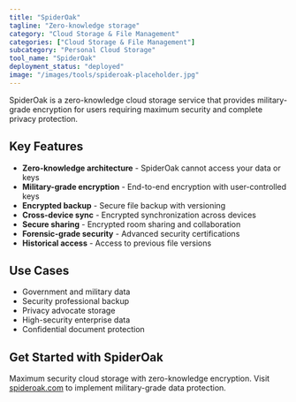 ```yaml
---
title: "SpiderOak"
tagline: "Zero-knowledge storage"
category: "Cloud Storage & File Management"
categories: ["Cloud Storage & File Management"]
subcategory: "Personal Cloud Storage"
tool_name: "SpiderOak"
deployment_status: "deployed"
image: "/images/tools/spideroak-placeholder.jpg"
---
```

SpiderOak is a zero-knowledge cloud storage service that provides military-grade encryption for users requiring maximum security and complete privacy protection.

## Key Features

- **Zero-knowledge architecture** - SpiderOak cannot access your data or keys
- **Military-grade encryption** - End-to-end encryption with user-controlled keys
- **Encrypted backup** - Secure file backup with versioning
- **Cross-device sync** - Encrypted synchronization across devices
- **Secure sharing** - Encrypted room sharing and collaboration
- **Forensic-grade security** - Advanced security certifications
- **Historical access** - Access to previous file versions

## Use Cases

- Government and military data
- Security professional backup
- Privacy advocate storage
- High-security enterprise data
- Confidential document protection

## Get Started with SpiderOak

Maximum security cloud storage with zero-knowledge encryption. Visit [spideroak.com](https://spideroak.com) to implement military-grade data protection.